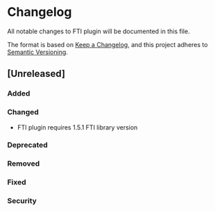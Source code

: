 # Changelog
All notable changes to FTI plugin will be documented in this file.

The format is based on [Keep a Changelog](https://keepachangelog.com/en/1.0.0/),
and this project adheres to [Semantic Versioning](https://semver.org/spec/v2.0.0.html).

## [Unreleased]

### Added

### Changed
* FTI plugin requires 1.5.1 FTI library version

### Deprecated

### Removed

### Fixed

### Security
